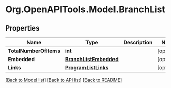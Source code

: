 
# Org.OpenAPITools.Model.BranchList

## Properties

Name | Type | Description | Notes
------------ | ------------- | ------------- | -------------
**TotalNumberOfItems** | **int** |  | [optional] 
**Embedded** | [**BranchListEmbedded**](BranchListEmbedded.md) |  | [optional] 
**Links** | [**ProgramListLinks**](ProgramListLinks.md) |  | [optional] 

[[Back to Model list]](../README.md#documentation-for-models)
[[Back to API list]](../README.md#documentation-for-api-endpoints)
[[Back to README]](../README.md)

